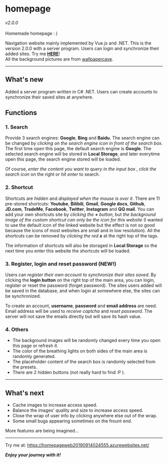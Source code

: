 # homepage 
*v2.0.0*<br><br>
Homemade homepage : )

Navigation website mainly implemented by Vue.js and .NET. This is the version 2.0.0 with a server program. Users can login and synchronize their added sites. Try me **[HERE](https://homepageweb20190914024555.azurewebsites.net/)**!
<br>All the background pictures are from [wallpapercave](https://wallpapercave.com/).

----------------------------------------

## What's new

Added a server program written in C# .NET. Users can create accounts to synchronize their saved sites at anywhere.
## Functions

### 1. Search
Provide 3 search engines: **Google**, **Bing** and **Baidu**. The search engine can be changed by *clicking on the search engine icon in front of the search box.* The first time open this page, the default search engine is **Google**. The selected search engine will be stored in **Local Storage**, and later everytime open this page, the search engine stored will be loaded. 

Of course, *enter the content you want to query in the input box* , *click the search icon* on the right or *hit enter* to search.


### 2. Shortcut
Shortcuts are *hidden* and *displayed when the mouse is over it*. There are 11 pre-stored shortcuts: **Youtube**, **Bilibili**, **Gmail**, **Google docs**, **Github**, **JD.com**, **TradeMe**, **Facebook**, **Twitter**, **Instagram** and **QQ mail**. You can add your own shortcuts site by *clicking the **+** button*, but *the background image of the custom shortcut can only be the icon for this website* (I wanted to use the default icon of the linked website but the effect is not so good because the icons of most websites are small and in low resolution). All the shortcuts can be removed by *clicking the red **x*** at the right top of the tags. 

The information of shortcuts will also be storaged in **Local Storage** so the next time you enter this website the shortcuts will be loaded.


### 3. Register, login and reset password (NEW!)
Users can *register their own account to synchronize their sites saved*. By clicking the **login button** on the right top of the main area, you can login, register or reset the password (forget password). The sites users added will be saved in the database, and when login at somewhere else, the sites can be synchronized. 

To create an account, **username**, **password** and **email address** are need. Email address will be used to *receive captcha* and *reset password*. The server will not save the emails directly but will save its hash value. 


### 4. Others
+ The background images will be randomly changed every time you open this page or refresh it. 
+ The color of the breathing lights on both sides of the main area is randomly generated.
+ The placeholder content of the search box is randomly selected from the presets.
+ There are 2 hidden buttons (not really hard to find :P ).

------------------------------------------

## What's next
+ Cache images to increase access speed.
+ Balance the images' quality and size to increase access speed.
+ Close the wrap of user info by clicking anywhere else out of the wrap.
+ Some small bugs appearing sometimes on the frount end.

More features are being imagined...

-------------------------------------------
Try me at: https://homepageweb20190914024555.azurewebsites.net/

***Enjoy your journey with it!***



